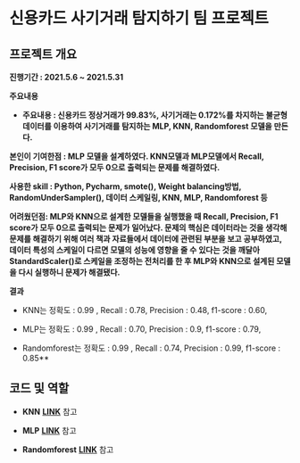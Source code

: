 # 신용카드 사기거래 탐지하기 팀 프로젝트

## 프로젝트 개요

**진행기간 : 2021.5.6 ~ 2021.5.31**
 
**주요내용**
 
- **주요내용 : 신용카드 정상거래가 99.83%, 사기거래는 0.172%를 차지하는 불균형 데이터를 이용하여 사기거래를 탐지하는 MLP, KNN, Randomforest 모델을 만든다.**

**본인이 기여한점 : MLP 모델을 설계하였다. KNN모델과 MLP모델에서 Recall, Precision, F1 score가 모두 0으로 출력되는 문제를 해결하였다.**

**사용한 skill : Python, Pycharm, smote(), Weight balancing방법, RandomUnderSampler(), 데이터 스케일링, KNN, MLP, Randomforest 등**

**어려웠던점: MLP와 KNN으로 설계한 모델들을 실행했을 때 Recall, Precision, F1 score가 모두 0으로 출력되는 문제가 일어났다. 문제의 핵심은 데이터라는 것을 생각해 문제를 해결하기 위해 여러 책과 자료들에서 데이터에 관련된 부분을 보고 공부하였고, 데이터 특성의 스케일이 다르면 모델의 성능에 영향을 줄 수 있다는 것을 깨달아 StandardScaler()로 스케일을 조정하는 전처리를 한 후 MLP와 KNN으로 설계된 모델을 다시 실행하니 문제가 해결됐다.**

**결과**

- KNN는 정확도 : 0.99 , Recall : 0.78, Precision : 0.48, f1-score : 0.60, 

- MLP는 정확도 : 0.99 , Recall : 0.70, Precision : 0.9, f1-score : 0.79, 

- Randomforest는 정확도 : 0.99 , Recall : 0.74, Precision : 0.99, f1-score : 0.85**

## 코드 및 역할

- **KNN** [**LINK**](https://github.com/cautus01/credit_card_fraud_detection/blob/main/KNN.py) 참고

- **MLP** [**LINK**](https://github.com/cautus01/credit_card_fraud_detection/blob/main/MLP.py) 참고

- **Randomforest** [**LINK**](https://github.com/cautus01/credit_card_fraud_detection/blob/main/Randomforest.py) 참고
